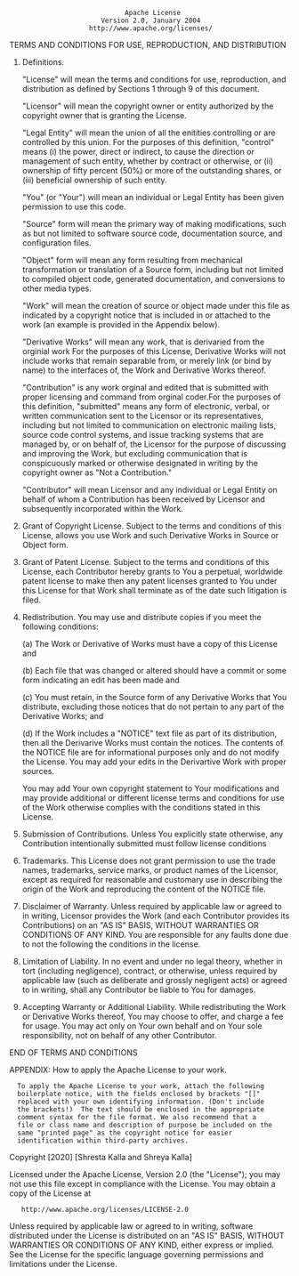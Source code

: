                                  Apache License
                           Version 2.0, January 2004
                        http://www.apache.org/licenses/

   TERMS AND CONDITIONS FOR USE, REPRODUCTION, AND DISTRIBUTION

   1. Definitions.

      "License" will mean the terms and conditions for use, reproduction,
      and distribution as defined by Sections 1 through 9 of this document.

      "Licensor" will mean the copyright owner or entity authorized by
      the copyright owner that is granting the License.

      "Legal Entity" will mean the union of all the enitities controlling or 
      are controlled by this union. For the purposes of this definition,
      "control" means (i) the power, direct or indirect, to cause the
      direction or management of such entity, whether by contract or
      otherwise, or (ii) ownership of fifty percent (50%) or more of the
      outstanding shares, or (iii) beneficial ownership of such entity.

      "You" (or "Your") will mean an individual or Legal Entity
      has been given permission to use this code. 

      "Source" form will mean the primary way of making modifications,
      such as but not limited to software source code, documentation
      source, and configuration files.

      "Object" form will mean any form resulting from mechanical
      transformation or translation of a Source form, including but
      not limited to compiled object code, generated documentation,
      and conversions to other media types.

      "Work" will mean the creation of source or object made under this file
      as indicated by a copyright notice that is included in or attached to the work
      (an example is provided in the Appendix below).

      "Derivative Works" will mean any work, that is derivaried from the orginial work
      For the purposes of this License, Derivative Works will not include works that remain
      separable from, or merely link (or bind by name) to the interfaces of,
      the Work and Derivative Works thereof.

      "Contribution" is any work orginal and edited that is submitted 
      with proper licensing and command from orginal coder.For the purposes of 
      this definition, "submitted" means any form of electronic, verbal, or written 
      communication sent to the Licensor or its representatives, including but not limited to
      communication on electronic mailing lists, source code control systems,
      and issue tracking systems that are managed by, or on behalf of, the
      Licensor for the purpose of discussing and improving the Work, but
      excluding communication that is conspicuously marked or otherwise
      designated in writing by the copyright owner as "Not a Contribution."

      "Contributor" will mean Licensor and any individual or Legal Entity
      on behalf of whom a Contribution has been received by Licensor and
      subsequently incorporated within the Work.

   2. Grant of Copyright License. Subject to the terms and conditions of
      this License, allows you use Work and such Derivative Works in 
      Source or Object form.

   3. Grant of Patent License. Subject to the terms and conditions of
      this License, each Contributor hereby grants to You a perpetual,
      worldwide patent license to make then 
      any patent licenses granted to You under this License for that 
      Work shall terminate as of the date such litigation is filed.

   4. Redistribution. You may use and distribute copies if you meet
      the following conditions:
      
      (a) The Work or Derivative of Works must have a copy of this 
          License and 

      (b) Each file that was changed or altered should have a commit or
          some form indicating an edit has been made and 
          

      (c) You must retain, in the Source form of any Derivative Works
          that You distribute, excluding those notices that do not pertain to any part of
          the Derivative Works; and

      (d) If the Work includes a "NOTICE" text file as part of its
          distribution, then all the Derivarive Works must contain the notices.
          The contents of the NOTICE file are for informational purposes only and
          do not modify the License. You may add your edits in the Derivartive Work
          with proper sources. 

      You may add Your own copyright statement to Your modifications and
      may provide additional or different license terms and conditions
      for use of the Work otherwise complies with the conditions stated 
      in this License.

   5. Submission of Contributions. Unless You explicitly state otherwise,
      any Contribution intentionally submitted must follow license conditions

   6. Trademarks. This License does not grant permission to use the trade
      names, trademarks, service marks, or product names of the Licensor,
      except as required for reasonable and customary use in describing the
      origin of the Work and reproducing the content of the NOTICE file.

   7. Disclaimer of Warranty. Unless required by applicable law or
      agreed to in writing, Licensor provides the Work (and each
      Contributor provides its Contributions) on an "AS IS" BASIS,
      WITHOUT WARRANTIES OR CONDITIONS OF ANY KIND. You are responsible
      for any faults done due to not the following the conditions in the license.

   8. Limitation of Liability. In no event and under no legal theory,
      whether in tort (including negligence), contract, or otherwise,
      unless required by applicable law (such as deliberate and grossly
      negligent acts) or agreed to in writing, shall any Contributor be
      liable to You for damages.

   9. Accepting Warranty or Additional Liability. While redistributing
      the Work or Derivative Works thereof, You may choose to offer,
      and charge a fee for usage. You may act only on Your own behalf and 
      on Your sole responsibility, not on behalf of any other Contributor. 

   END OF TERMS AND CONDITIONS

   APPENDIX: How to apply the Apache License to your work.

      To apply the Apache License to your work, attach the following
      boilerplate notice, with the fields enclosed by brackets "[]"
      replaced with your own identifying information. (Don't include
      the brackets!)  The text should be enclosed in the appropriate
      comment syntax for the file format. We also recommend that a
      file or class name and description of purpose be included on the
      same "printed page" as the copyright notice for easier
      identification within third-party archives.

   Copyright [2020] [Shresta Kalla and Shreya Kalla]

   Licensed under the Apache License, Version 2.0 (the "License");
   you may not use this file except in compliance with the License.
   You may obtain a copy of the License at

       http://www.apache.org/licenses/LICENSE-2.0

   Unless required by applicable law or agreed to in writing, software
   distributed under the License is distributed on an "AS IS" BASIS,
   WITHOUT WARRANTIES OR CONDITIONS OF ANY KIND, either express or implied.
   See the License for the specific language governing permissions and
   limitations under the License.

